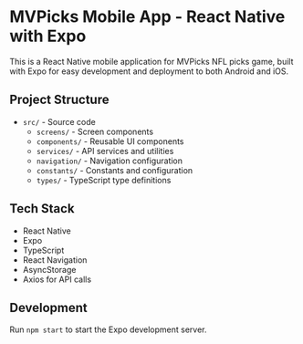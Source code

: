 # MVPicks Mobile App - React Native with Expo

This is a React Native mobile application for MVPicks NFL picks game, built with Expo for easy development and deployment to both Android and iOS.

## Project Structure

- `src/` - Source code
  - `screens/` - Screen components
  - `components/` - Reusable UI components
  - `services/` - API services and utilities
  - `navigation/` - Navigation configuration
  - `constants/` - Constants and configuration
  - `types/` - TypeScript type definitions

## Tech Stack

- React Native
- Expo
- TypeScript
- React Navigation
- AsyncStorage
- Axios for API calls

## Development

Run `npm start` to start the Expo development server.
